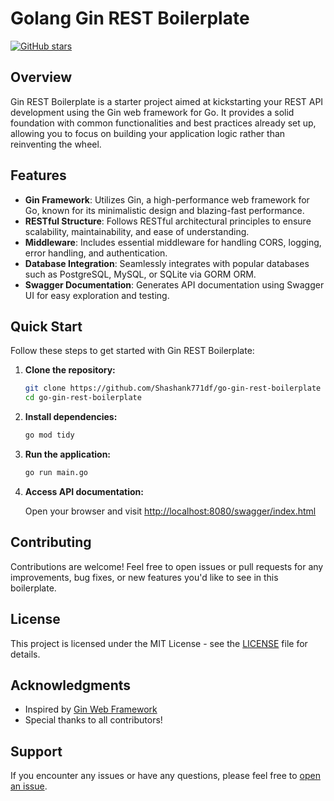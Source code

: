 # Golang Gin REST Boilerplate

[![GitHub stars](https://img.shields.io/github/stars/Shashank771df/go-gin-rest-boilerplate.svg?style=flat-square)](https://github.com/Shashank771df/go-gin-rest-boilerplate/stargazers)

## Overview

Gin REST Boilerplate is a starter project aimed at kickstarting your REST API development using the Gin web framework for Go. It provides a solid foundation with common functionalities and best practices already set up, allowing you to focus on building your application logic rather than reinventing the wheel.

## Features

- **Gin Framework**: Utilizes Gin, a high-performance web framework for Go, known for its minimalistic design and blazing-fast performance.
- **RESTful Structure**: Follows RESTful architectural principles to ensure scalability, maintainability, and ease of understanding.
- **Middleware**: Includes essential middleware for handling CORS, logging, error handling, and authentication.
- **Database Integration**: Seamlessly integrates with popular databases such as PostgreSQL, MySQL, or SQLite via GORM ORM.
- **Swagger Documentation**: Generates API documentation using Swagger UI for easy exploration and testing.

## Quick Start

Follow these steps to get started with Gin REST Boilerplate:

1. **Clone the repository:**

   ```bash
   git clone https://github.com/Shashank771df/go-gin-rest-boilerplate
   cd go-gin-rest-boilerplate
   ```

2. **Install dependencies:**

   ```bash
   go mod tidy
   ```

3. **Run the application:**

   ```bash
   go run main.go
   ```

4. **Access API documentation:**

   Open your browser and visit [http://localhost:8080/swagger/index.html](http://localhost:8080/swagger/index.html)

## Contributing

Contributions are welcome! Feel free to open issues or pull requests for any improvements, bug fixes, or new features you'd like to see in this boilerplate.

## License

This project is licensed under the MIT License - see the [LICENSE](LICENSE) file for details.

## Acknowledgments

- Inspired by [Gin Web Framework](https://github.com/gin-gonic/gin)
- Special thanks to all contributors!

## Support

If you encounter any issues or have any questions, please feel free to [open an issue](https://github.com/yourusername/yourrepository/issues).
